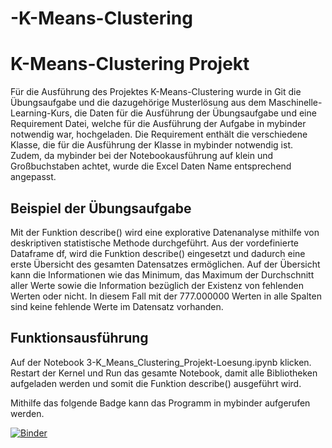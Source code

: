 # -K-Means-Clustering

# K-Means-Clustering Projekt

Für die Ausführung des Projektes K-Means-Clustering wurde in Git die Übungsaufgabe und die dazugehörige Musterlösung aus dem Maschinelle-Learning-Kurs, die Daten für die Ausführung der Übungsaufgabe und eine Requirement Datei, welche für die Ausführung der Aufgabe in mybinder notwendig war, hochgeladen.
Die Requirement enthält die verschiedene Klasse, die für die Ausführung der Klasse in mybinder notwendig ist. Zudem, da mybinder bei der Notebookausführung auf klein und Großbuchstaben achtet, wurde die Excel Daten Name entsprechend angepasst.

## Beispiel der Übungsaufgabe
Mit der Funktion describe() wird eine explorative Datenanalyse mithilfe von deskriptiven statistische Methode durchgeführt. Aus der vordefinierte Dataframe df, wird die Funktion describe() eingesetzt und dadurch eine erste Übersicht des gesamten Datensatzes ermöglichen. Auf der Übersicht kann die Informationen wie das Minimum, das Maximum der Durchschnitt aller Werte sowie die Information bezüglich der Existenz von fehlenden Werten oder nicht. In diesem Fall mit der 777.000000 Werten in alle Spalten sind keine fehlende Werte im Datensatz vorhanden.

## Funktionsausführung

Auf der Notebook 3-K_Means_Clustering_Projekt-Loesung.ipynb klicken.
Restart der Kernel und Run das gesamte Notebook, damit alle Bibliotheken aufgeladen werden und somit die Funktion describe() ausgeführt wird.

Mithilfe das folgende Badge kann das Programm in mybinder aufgerufen werden.

[![Binder](https://mybinder.org/badge_logo.svg)](https://mybinder.org/v2/gh/dimoua/-K-Means-Clustering.git/HEAD)
